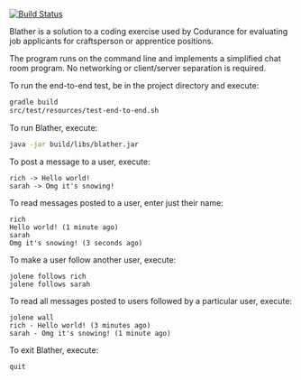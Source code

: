 [![Build Status](https://circleci.com/gh/richardjwild/blather/tree/master.png?circle-token=761a13c0a67f184295191d2c4b50c5629645edae)](https://circleci.com/gh/richardjwild/blather)

Blather is a solution to a coding exercise used by Codurance for evaluating job applicants for craftsperson or apprentice positions.

The program runs on the command line and implements a simplified chat room program. No networking or client/server separation is required.

To run the end-to-end test, be in the project directory and execute:

```bash
gradle build
src/test/resources/test-end-to-end.sh
```

To run Blather, execute:

```bash
java -jar build/libs/blather.jar
```

To post a message to a user, execute:

```
rich -> Hello world!
sarah -> Omg it's snowing!
```

To read messages posted to a user, enter just their name:

```
rich
Hello world! (1 minute ago)
sarah
Omg it's snowing! (3 seconds ago)
```

To make a user follow another user, execute:

```
jolene follows rich
jolene follows sarah
```

To read all messages posted to users followed by a particular user, execute:

```
jolene wall
rich - Hello world! (3 minutes ago)
sarah - Omg it's snowing! (1 minute ago)
```

To exit Blather, execute:

```
quit
```